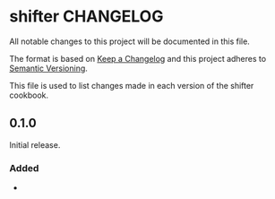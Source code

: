 # shifter CHANGELOG
All notable changes to this project will be documented in this file.

The format is based on [Keep a Changelog](http://keepachangelog.com/) and this project adheres to [Semantic Versioning](http://semver.org/).

This file is used to list changes made in each version of the shifter cookbook.

## 0.1.0

Initial release.

### Added

- 


